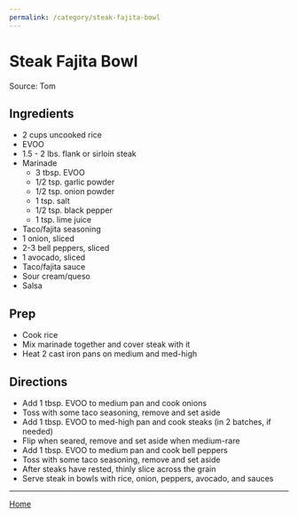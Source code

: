 ```yaml
---
permalink: /category/steak-fajita-bowl
---
```

# Steak Fajita Bowl

Source: Tom

## Ingredients

- 2 cups uncooked rice
- EVOO
- 1.5 - 2 lbs. flank or sirloin steak
- Marinade
  - 3 tbsp. EVOO
  - 1/2 tsp. garlic powder
  - 1/2 tsp. onion powder
  - 1 tsp. salt
  - 1/2 tsp. black pepper
  - 1 tsp. lime juice
- Taco/fajita seasoning
- 1 onion, sliced
- 2-3 bell peppers, sliced
- 1 avocado, sliced
- Taco/fajita sauce
- Sour cream/queso
- Salsa

## Prep

- Cook rice
- Mix marinade together and cover steak with it
- Heat 2 cast iron pans on medium and med-high

## Directions

- Add 1 tbsp. EVOO to medium pan and cook onions
- Toss with some taco seasoning, remove and set aside
- Add 1 tbsp. EVOO to med-high pan and cook steaks (in 2 batches, if needed)
- Flip when seared, remove and set aside when medium-rare
- Add 1 tbsp. EVOO to medium pan and cook bell peppers
- Toss with some taco seasoning, remove and set aside
- After steaks have rested, thinly slice across the grain
- Serve steak in bowls with rice, onion, peppers, avocado, and sauces

---

[Home](https://thomasjbarrett82.github.io)
